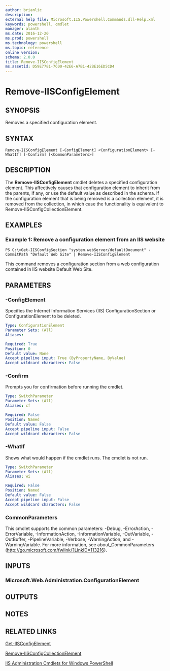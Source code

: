 ```yaml
---
author: brianlic
description: 
external help file: Microsoft.IIS.Powershell.Commands.dll-Help.xml
keywords: powershell, cmdlet
manager: alanth
ms.date: 2016-12-20
ms.prod: powershell
ms.technology: powershell
ms.topic: reference
online version: 
schema: 2.0.0
title: Remove-IISConfigElement
ms.assetid: D59E7781-7C00-42E6-A7B1-42BE16ED5CD4
---
```


# Remove-IISConfigElement

## SYNOPSIS
Removes a specified configuration element.

## SYNTAX

```
Remove-IISConfigElement [-ConfigElement] <ConfigurationElement> [-WhatIf] [-Confirm] [<CommonParameters>]
```

## DESCRIPTION
The **Remove-IISConfigElement** cmdlet deletes a specified configuration element.
This affectively causes that configuration element to inherit from the parents, if any, or use the default value as described in the schema.
If the configuration element that is being removed is a collection element, it is removed from the collection, in which case the functionality is equivalent to Remove-IISConfigCollectionElement.

## EXAMPLES

### Example 1: Remove a configuration element from an IIS website
```
PS C:\>Get-IISConfigSection "system.webServer/defaultDocument" -CommitPath "Default Web Site" | Remove-IISConfigElement
```

This command removes a configuration section from a web configuration contained in IIS website Default Web Site.

## PARAMETERS

### -ConfigElement
Specifies the Internet Information Services (IIS) ConfigurationSection or ConfigurationElement to be deleted.

```yaml
Type: ConfigurationElement
Parameter Sets: (All)
Aliases: 

Required: True
Position: 0
Default value: None
Accept pipeline input: True (ByPropertyName, ByValue)
Accept wildcard characters: False
```

### -Confirm
Prompts you for confirmation before running the cmdlet.

```yaml
Type: SwitchParameter
Parameter Sets: (All)
Aliases: cf

Required: False
Position: Named
Default value: False
Accept pipeline input: False
Accept wildcard characters: False
```

### -WhatIf
Shows what would happen if the cmdlet runs.
The cmdlet is not run.

```yaml
Type: SwitchParameter
Parameter Sets: (All)
Aliases: wi

Required: False
Position: Named
Default value: False
Accept pipeline input: False
Accept wildcard characters: False
```

### CommonParameters
This cmdlet supports the common parameters: -Debug, -ErrorAction, -ErrorVariable, -InformationAction, -InformationVariable, -OutVariable, -OutBuffer, -PipelineVariable, -Verbose, -WarningAction, and -WarningVariable. For more information, see about_CommonParameters (http://go.microsoft.com/fwlink/?LinkID=113216).

## INPUTS

### Microsoft.Web.Administration.ConfigurationElement

## OUTPUTS

## NOTES

## RELATED LINKS

[Get-IISConfigElement](./Get-IISConfigElement.md)

[Remove-IISConfigCollectionElement](./Remove-IISConfigCollectionElement.md)

[IIS Administration Cmdlets for Windows PowerShell](./index.md)

